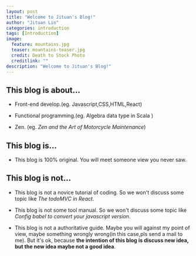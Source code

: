 ```yaml
---
layout: post
title: "Welcome to Jituan's Blog!"
author: "Jituan Lin"
categories: introduction
tags: [Introduction]
image:
  feature: mountains.jpg
  teaser: mountains-teaser.jpg
  credit: Death to Stock Photo
  creditlink: ""
description: "Welcome to Jituan's Blog!"  
---
```


## This blog is about...

* Front-end develop.(eg. Javascript,CSS,HTML,React)

* Functional programming.(eg. Algebra data type in Scala )

* Zen. (eg. *Zen and the Art of Motorcycle Maintenance*)

## This blog is...

* This blog is 100% original. You will meet someone view you never saw.


## This blog is not...

* This blog is not a novice tutorial of coding. So we won't discuss some topic like *The todoMVC in React*.

* This blog is not some tool manual. So we won't discuss some topic like *Config babel to convert your javascript version*.

* This blog is not a authoritative guide. Maybe you will against my point of view, maybe something wrongly wrong(in this case,pls send a mail to me). But it's ok, because **the intention of this blog is discuss new idea, but the new idea maybe not a good idea**.





